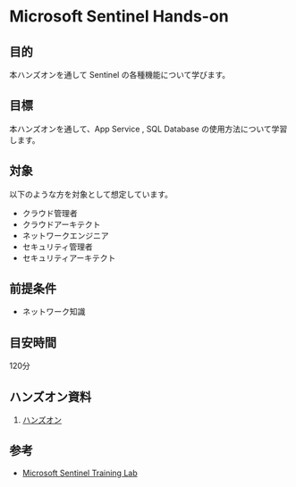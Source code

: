 # Microsoft Sentinel Hands-on

## 目的

本ハンズオンを通して Sentinel の各種機能について学びます。

## 目標

本ハンズオンを通して、App Service , SQL Database の使用方法について学習します。

## 対象

以下のような方を対象として想定しています。

* クラウド管理者​
* クラウドアーキテクト​
* ネットワークエンジニア​
* セキュリティ管理者​
* セキュリティアーキテクト

## 前提条件

* ネットワーク知識

## 目安時間

120分

## ハンズオン資料

<!-- 1. [環境準備](/docs/preparation01.md) -->
1. [ハンズオン](/docs/README.md)

## 参考

- [Microsoft Sentinel Training Lab](https://github.com/Azure/Azure-Sentinel/blob/master/Solutions/Training/Azure-Sentinel-Training-Lab/README.md)
